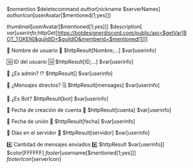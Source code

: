 $nomention
$deletecommand 
$author[$nickname $serverNames]
$authorIcon[$userAvatar[$mentioned[1;yes]]]

$thumbnail[$userAvatar[$mentioned[1;yes]]]
$description[
$var[userinfo;$httpGet[https://botdesignerdiscord.com/public/api=$getVar[BOT_TOKEN]&guildID=$guildID&memberid=$mentioned[1]]]

👥 Nombre de usuario 👥
$httpResult[Nombre;...]
$var[userinfo]

🆔 ID del usuario 🆔
$httpResult[ID;...]
$var[userinfo]

👑 ¿Es admin? ⁉️
$httpResult[]
$var[userinfo]

📩 ¿Mensajes directos? 🗒️
$httpResult[mensages]
$var[userinfo]

🤖 ¿Es Bot? 
$httpResult[bot]
$var[userinfo]

🔹 Fecha de creación de cuenta 🔸
$httpResult[cuenta]
$var[userinfo]

📆 Fecha de unión 📆
$httpResult[fecha]
$var[userinfo]

🌃 Días en el servidor 🌃
$httpResult[servidor]
$var[userinfo]

#️⃣ Cantidad de mensajes enviados #️⃣
$httpResult
$var[userinfo]]
$color[FFFFFF]
$footer[$username[$mentioned[1;yes]]]
$footerIcon[$serverIcon]
